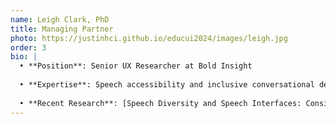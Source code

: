 ```yaml
---
name: Leigh Clark, PhD
title: Managing Partner
photo: https://justinhci.github.io/educui2024/images/leigh.jpg
order: 3
bio: |
  • **Position**: Senior UX Researcher at Bold Insight
  
  • **Expertise**: Speech accessibility and inclusive conversational design
  
  • **Recent Research**: [Speech Diversity and Speech Interfaces: Considering an Inclusive Future Through Stammering](https://dl.acm.org/doi/abs/10.1145/3405755.3406139)
---
```

